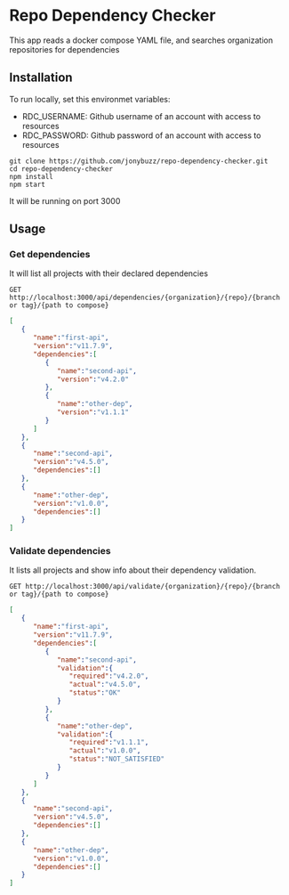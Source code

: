 # Repo Dependency Checker

This app reads a docker compose YAML file, and searches organization repositories for dependencies

## Installation

To run locally, set this environmet variables:
  - RDC_USERNAME: Github username of an account with access to resources
  - RDC_PASSWORD: Github password of an account with access to resources

```
git clone https://github.com/jonybuzz/repo-dependency-checker.git
cd repo-dependency-checker
npm install
npm start
```

It will be running on port 3000

## Usage

### Get dependencies

It will list all projects with their declared dependencies

`GET http://localhost:3000/api/dependencies/{organization}/{repo}/{branch or tag}/{path to compose}`

```json
[ 
   { 
      "name":"first-api",
      "version":"v11.7.9",
      "dependencies":[
         { 
            "name":"second-api",
            "version":"v4.2.0"
         },
         { 
            "name":"other-dep",
            "version":"v1.1.1"
         }
      ]
   },
   { 
      "name":"second-api",
      "version":"v4.5.0",
      "dependencies":[]
   },
   { 
      "name":"other-dep",
      "version":"v1.0.0",
      "dependencies":[]
   }
]
```

### Validate dependencies

It lists all projects and show info about their dependency validation.

`GET http://localhost:3000/api/validate/{organization}/{repo}/{branch or tag}/{path to compose}`

```json
[ 
   { 
      "name":"first-api",
      "version":"v11.7.9",
      "dependencies":[
         { 
            "name":"second-api",
            "validation":{ 
               "required":"v4.2.0",
               "actual":"v4.5.0",
               "status":"OK"
            }
         },
         { 
            "name":"other-dep",
            "validation":{ 
               "required":"v1.1.1",
               "actual":"v1.0.0",
               "status":"NOT_SATISFIED"
            }
         }
      ]
   },
   { 
      "name":"second-api",
      "version":"v4.5.0",
      "dependencies":[]
   },
   { 
      "name":"other-dep",
      "version":"v1.0.0",
      "dependencies":[]
   }
]
```
